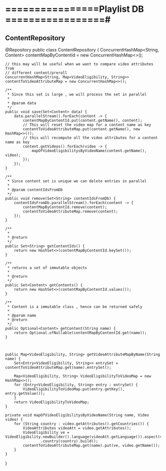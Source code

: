 # ================Playlist DB =================#

## ContentRepository ##


@Repository
public class ContentRepository {
	ConcurrentHashMap<String, Content> contentMapByContentId = new ConcurrentHashMap<>();

	// this may will be useful when we want to compare video attributes from
	// different content/preroll
	ConcurrentHashMap<String, Map<VideoEligibility, String>> contentToVideoAttributeMap = new ConcurrentHashMap<>();

	/**
	 * Since this set is large , we will process the set in parallel
	 * 
	 * @param data
	 */
	public void save(Set<Content> data) {
		data.parallelStream().forEach(content -> {
			contentMapByContentId.put(content.getName(), content);
			// This will reset the video map for a content name as key
			contentToVideoAttributeMap.put(content.getName(), new HashMap<>());
			// this will recompute all the video attributes for a content name as key
			content.getVideos().forEach(video -> {
				mapOfVideoEligibilitysByVideoName(content.getName(), video);
			});
		});
	}

	/**
	 * Since content set is unique we can delete entries in parallel
	 * 
	 * @param contentIdsFromDb
	 */
	public void remove(Set<String> contentIdsFromDb) {
		contentIdsFromDb.parallelStream().forEach(content -> {
			contentMapByContentId.remove(content);
			contentToVideoAttributeMap.remove(content);
		});
	}

	/**
	 * 
	 * @return
	 */
	public Set<String> getContentIds() {
		return new HashSet<>(contentMapByContentId.keySet());
	}

	/**
	 * returns a set of immutable objects
	 * 
	 * @return
	 */
	public Set<Content> getContents() {
		return new HashSet<>(contentMapByContentId.values());
	}

	/**
	 * Content is a immutable class , hence can be returned safely
	 * 
	 * @param name
	 * @return
	 */
	public Optional<Content> getContent(String name) {
		return Optional.ofNullable(contentMapByContentId.get(name));
	}



	public Map<VideoEligibility, String> getVideoAttributeMapByName(String name) {
		Set<Entry<VideoEligibility, String>> entrySet = contentToVideoAttributeMap.get(name).entrySet();

		Map<VideoEligibility, String> VideoEligibilityToVideoMap = new HashMap<>();
		for (Entry<VideoEligibility, String> entry : entrySet) {
			VideoEligibilityToVideoMap.put(entry.getKey(), entry.getValue());
		}
		return VideoEligibilityToVideoMap;
	}

	private void mapOfVideoEligibilitysByVideoName(String name, Video video) {
		for (String country : video.getAttributes().getCountries()) {
			VideoAttributes videoAtt = video.getAttributes();
			VideoEligibility ve = VideoEligibility.newBuilder().language(videoAtt.getLanguage()).aspect(videoAtt.getAspect())
					.country(country).build();
			contentToVideoAttributeMap.get(name).put(ve, video.getName());
		}
	}
}


